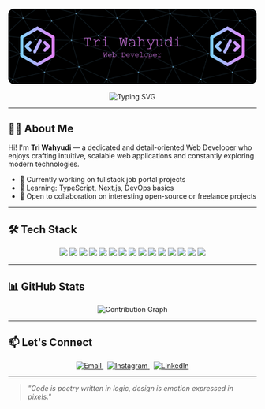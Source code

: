 <!-- Header Image -->
<p align="center">
  <img src="img/github-header.png" alt="Tri Wahyudi Header" />
</p>

<!-- Typing SVG -->
<p align="center">
  <img src="https://readme-typing-svg.demolab.com?font=Fira+Code&pause=1000&color=00F718&width=435&lines=Hello+%F0%9F%91%8B+I'm+Tri+Wahyudi;Tech+Enthusiast+%7C+Web+Developer++;Open+to+Collaborate+%F0%9F%92%AC" alt="Typing SVG" />
</p>

---

## 🧑‍💻 About Me

Hi! I'm **Tri Wahyudi** — a dedicated and detail-oriented Web Developer who enjoys crafting intuitive, scalable web applications and constantly exploring modern technologies.

- 🔭 Currently working on fullstack job portal projects
- 🌱 Learning: TypeScript, Next.js, DevOps basics
- 🤝 Open to collaboration on interesting open-source or freelance projects

---

## 🛠️ Tech Stack

<p align="center">
  <img src="https://img.shields.io/badge/HTML-E34F26?style=for-the-badge&logo=html5&logoColor=white" />
  <img src="https://img.shields.io/badge/CSS-1572B6?style=for-the-badge&logo=css3&logoColor=white" />
  <img src="https://img.shields.io/badge/JavaScript-F7DF1E?style=for-the-badge&logo=javascript&logoColor=black" />
  <img src="https://img.shields.io/badge/PHP-777BB4?style=for-the-badge&logo=php&logoColor=white" />
  <img src="https://img.shields.io/badge/Python-3776AB?style=for-the-badge&logo=python&logoColor=white" />
  <img src="https://img.shields.io/badge/React-61DAFB?style=for-the-badge&logo=react&logoColor=black" />
  <img src="https://img.shields.io/badge/Node.js-339933?style=for-the-badge&logo=node.js&logoColor=white" />
  <img src="https://img.shields.io/badge/Express.js-000000?style=for-the-badge&logo=express&logoColor=white" />
  <img src="https://img.shields.io/badge/Laravel-FF2D20?style=for-the-badge&logo=laravel&logoColor=white" />
  <img src="https://img.shields.io/badge/Tailwind-06B6D4?style=for-the-badge&logo=tailwind-css&logoColor=white" />
  <img src="https://img.shields.io/badge/Bootstrap-7952B3?style=for-the-badge&logo=bootstrap&logoColor=white" />
  <img src="https://img.shields.io/badge/Postman-FF6C37?style=for-the-badge&logo=postman&logoColor=white" />
  <img src="https://img.shields.io/badge/MySQL-4479A1?style=for-the-badge&logo=mysql&logoColor=white" />
  <img src="https://img.shields.io/badge/MongoDB-47A248?style=for-the-badge&logo=mongodb&logoColor=white" />
  <img src="https://img.shields.io/badge/Git-F05032?style=for-the-badge&logo=git&logoColor=white" />
</p>

---

## 📊 GitHub Stats


<p align="center">
  <img src="https://github-readme-activity-graph.vercel.app/graph?username=trWhyudi&theme=react-dark&hide_border=true&area=true" alt="Contribution Graph"/>
</p>

---

## 📫 Let's Connect

<p align="center">
  <a href="mailto:triwhyudi31@gmail.com" target="_blank">
    <img src="https://raw.githubusercontent.com/maurodesouza/profile-readme-generator/master/src/assets/icons/social/gmail/default.svg" width="40" alt="Email" />
  </a>
  &nbsp;
  <a href="https://instagram.com/trwhyudii_" target="_blank">
    <img src="https://raw.githubusercontent.com/maurodesouza/profile-readme-generator/master/src/assets/icons/social/instagram/default.svg" width="40" alt="Instagram" />
  </a>
  &nbsp;
  <a href="https://www.linkedin.com/in/tri-wahyudi-834a92257" target="_blank">
    <img src="https://raw.githubusercontent.com/maurodesouza/profile-readme-generator/master/src/assets/icons/social/linkedin/default.svg" width="40" alt="LinkedIn" />
  </a>
</p>

---

> _"Code is poetry written in logic, design is emotion expressed in pixels."_

